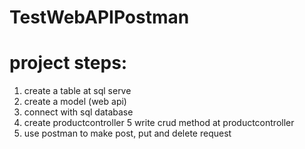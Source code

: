 # TestWebAPIPostman

# project steps:
1. create a table at sql serve
2. create a model (web api)
3. connect with sql database
4. create productcontroller
5  write crud method at productcontroller
6. use postman to make post, put and delete request
